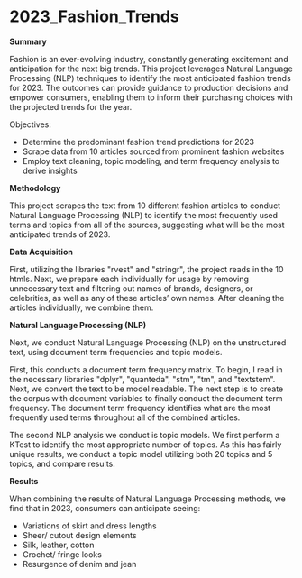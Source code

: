 # 2023_Fashion_Trends

**Summary** 

Fashion is an ever-evolving industry, constantly generating excitement and anticipation for the next big trends. This project leverages Natural Language Processing (NLP) techniques to identify the most anticipated fashion trends for 2023. The outcomes can provide guidance to production decisions and empower consumers, enabling them to inform their purchasing choices with the projected trends for the year.

Objectives:
* Determine the predominant fashion trend predictions for 2023
* Scrape data from 10 articles sourced from prominent fashion websites
* Employ text cleaning, topic modeling, and term frequency analysis to derive insights

**Methodology**

This project scrapes the text from 10 different fashion articles to conduct Natural Language Processing (NLP) to identify the most frequently used terms and topics from all of the sources, suggesting what will be the most anticipated trends of 2023.

**Data Acquisition**

First, utilizing the libraries "rvest" and "stringr", the project reads in the 10 htmls. Next, we prepare each individually for usage by removing unnecessary text and filtering out names of brands, designers, or celebrities, as well as any of these articles’ own names. After cleaning the articles individually, we combine them.

**Natural Language Processing (NLP)**

Next, we conduct Natural Language Processing (NLP) on the unstructured text, using document term frequencies and topic models.

First, this conducts a document term frequency matrix. To begin, I read in the necessary libraries "dplyr", "quanteda", "stm", "tm", and "textstem". Next, we convert the text to be model readable. The next step is to create the corpus with document variables to finally conduct the document term frequency. The document term frequency identifies what are the most frequently used terms throughout all of the combined articles.
 
The second NLP analysis we conduct is topic models. We first perform a KTest to identify the most appropriate number of topics. As this has fairly unique results, we conduct a topic model utilizing both 20 topics and 5 topics, and compare results.

**Results** 

When combining the results of Natural Language Processing methods, we find that in 2023, consumers can anticipate seeing:

* Variations of skirt and dress lengths
* Sheer/ cutout design elements
* Silk, leather, cotton
* Crochet/ fringe looks
* Resurgence of denim and jean

